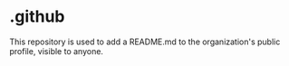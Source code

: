 # .github
This repository is used to add a README.md to the organization's public profile, visible to anyone. 
